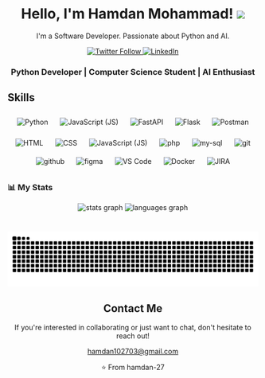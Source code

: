 <div align="center">
  <h1>Hello, I'm Hamdan Mohammad! <img
    src="https://media.giphy.com/media/hvRJCLFzcasrR4ia7z/giphy.gif" width="25px"></h1>
  <p>I'm a Software Developer. Passionate about Python and AI.</p>
</div>

<!-- Social Links -->
<div align="center">
  <a href="https://twitter.com/hxmdxn_x">
    <img src="https://img.shields.io/twitter/follow/hxmdxn_x?style=for-the-badge&logo=x&label=Twitter"
      alt="Twitter Follow">
  </a>
  <a href="https://www.linkedin.com/in/hamdan-mohammad-718400200/">
    <img src="https://img.shields.io/badge/LinkedIn-Connect-blue?style=for-the-badge&logo=linkedin" alt="LinkedIn">
  </a>
  
  <!-- <img src="https://img.shields.io/static/v1?message=Instagram&logo=instagram&label=&color=E4405F&logoColor=white&labelColor=&style=for-the-badge" height="35" alt="instagram logo"  /> -->
</div>

<!-- About Me Section -->
<div align="center">
  <h3>Python Developer | Computer Science Student | AI Enthusiast</h2>
</div>

<!-- Skills Section -->
<div>
  <h2>Skills</h2>
  <p align="center">
    <img src="https://img.icons8.com/color/96/000000/python.png" alt="Python" style="margin: 10px;">
    <img src="https://img.icons8.com/color/96/000000/chatgpt.png" alt="JavaScript (JS)" style="margin: 10px;">
    <img src="https://cdn.worldvectorlogo.com/logos/fastapi.svg" alt="FastAPI" width="85px" style="margin: 10px; padding-bottom: 5px;">
    <img src="https://img.icons8.com/color/96/000000/flask.png" alt="Flask" style="margin: 10px;">
    <img src="https://img.icons8.com/?size=85&id=EPbEfEa7o8CB&format=png" alt="Postman" style="margin: 10px; padding-bottom: 5px;">
    <img src="https://img.icons8.com/color/96/000000/html-5.png" alt="HTML" style="margin: 10px;">
    <img src="https://img.icons8.com/color/96/000000/css3.png" alt="CSS" style="margin: 10px;">
    <img src="https://img.icons8.com/color/96/000000/javascript.png" alt="JavaScript (JS)" style="margin: 10px;">
    <img src="https://img.icons8.com/color/96/000000/php.png" alt="php" style="margin: 10px;">
    <img src="https://img.icons8.com/color/96/000000/my-sql.png" alt="my-sql" style="margin: 10px;">
    <img src="https://img.icons8.com/color/96/000000/git.png" alt="git" style="margin: 10px;">
    <img src="https://img.icons8.com/color/96/000000/github.png" alt="github" style="margin: 10px;">
    <img src="https://img.icons8.com/fluency/96/000000/figma.png" alt="figma" style="margin: 10px;">
    <img src="https://img.icons8.com/color/96/000000/visual-studio-code-2019.png" alt="VS Code" style="margin: 10px;">
    <img src="https://img.icons8.com/color/96/000000/docker.png" alt="Docker" style="margin: 10px;">
    <img src="https://img.icons8.com/color/96/000000/jira.png" alt="JIRA" style="margin: 10px;">
  </p>
</div>

<!-- Projects Section -->

### 📊 My Stats
<div align="center">
  <img src="https://github-readme-stats.vercel.app/api?username=hamdan-27&hide_title=false&hide_rank=false&show_icons=true&include_all_commits=true&count_private=true&disable_animations=false&theme=dracula&locale=en&hide_border=false" height="150" alt="stats graph"  />
  <img src="https://github-readme-stats.vercel.app/api/top-langs?username=hamdan-27&locale=en&hide_title=false&layout=compact&card_width=320&langs_count=5&theme=dracula&hide_border=false" height="150" alt="languages graph"  />
  
  <!-- <a href="https://git.io/streak-stats">
    <img src="https://streak-stats.demolab.com?user=hamdan-27&theme=dark&date_format=M%20j%5B%2C%20Y%5D"
      alt="GitHub Streak" />
  </a> -->
</div>

###

<br clear="both">

<img src="https://raw.githubusercontent.com/hamdan-27/hamdan-27/output/snake.svg" alt="Snake animation" />

<!-- Contact Section -->
<div align="center">
  <h2>Contact Me</h2>
  <p>If you're interested in collaborating or just want to chat, don't hesitate to reach out!</p>
  <a href="mailto:hamdan102703@gmail.com">hamdan102703@gmail.com</a>
</div>

<!-- Footer -->
<div align="center">
  <p>⭐️ From hamdan-27</p>
</div>
